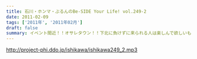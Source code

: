 ```yaml
---
title: 石川・ホンマ・ぶるんのBe-SIDE Your Life! vol.249-2
date: 2011-02-09
tags: ['2011年', '2011年02月']
draft: false
summary: イベント間近！！オサレタウン！！下北に負けずに来られる人は楽しんで欲しいものです。NAMAE
---
```


http://project-phi.ddo.jp/ishikawa/ishikawa249_2.mp3
